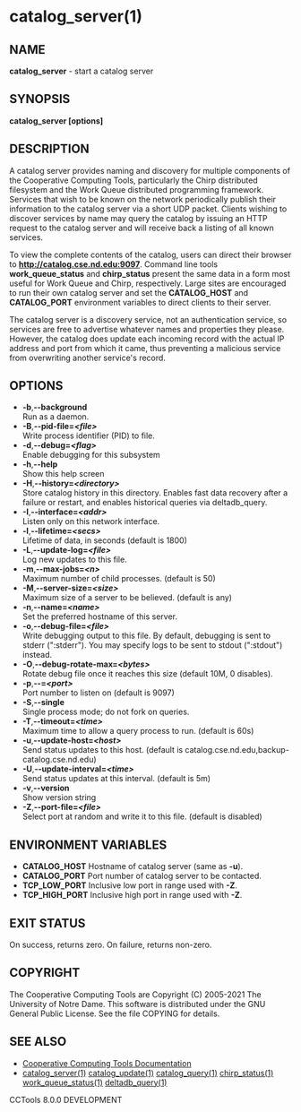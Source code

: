 






















# catalog_server(1)

## NAME
**catalog_server** - start a catalog server

## SYNOPSIS
**catalog_server [options]**

## DESCRIPTION


A catalog server provides naming and discovery for multiple components
of the Cooperative Computing Tools, particularly the Chirp distributed
filesystem and the Work Queue distributed programming framework.
Services that wish to be known on the network periodically publish
their information to the catalog server via a short UDP packet.
Clients wishing to discover services by name may query the catalog
by issuing an HTTP request to the catalog server and will receive
back a listing of all known services.


To view the complete contents of the catalog, users can direct
their browser to **http://catalog.cse.nd.edu:9097**.  Command line tools
**work_queue_status** and **chirp_status** present the same data in
a form most useful for Work Queue and Chirp, respectively.
Large sites are encouraged
to run their own catalog server and set the **CATALOG_HOST**
and **CATALOG_PORT** environment variables to direct clients to their server.


The catalog server is a discovery service, not an authentication service,
so services are free to advertise whatever names and properties they please.
However, the catalog does update each incoming record with the actual IP address
and port from which it came, thus preventing a malicious service from
overwriting another service's record.

## OPTIONS


- **-b**,**--background**<br />Run as a daemon.
- **-B**,**--pid-file=_&lt;file&gt;_**<br />Write process identifier (PID) to file.
- **-d**,**--debug=_&lt;flag&gt;_**<br />Enable debugging for this subsystem
- **-h**,**--help**<br />Show this help screen
- **-H**,**--history=_&lt;directory&gt;_**<br /> Store catalog history in this directory.  Enables fast data recovery after a failure or restart, and enables historical queries via deltadb_query.
- **-I**,**--interface=_&lt;addr&gt;_**<br />Listen only on this network interface.
- **-l**,**--lifetime=_&lt;secs&gt;_**<br />Lifetime of data, in seconds (default is 1800)
- **-L**,**--update-log=_&lt;file&gt;_**<br />Log new updates to this file.
- **-m**,**--max-jobs=_&lt;n&gt;_**<br />Maximum number of child processes.  (default is 50)
- **-M**,**--server-size=_&lt;size&gt;_**<br />Maximum size of a server to be believed.  (default is any)
- **-n**,**--name=_&lt;name&gt;_**<br />Set the preferred hostname of this server.
- **-o**,**--debug-file=_&lt;file&gt;_**<br />Write debugging output to this file. By default, debugging is sent to stderr (":stderr"). You may specify logs to be sent to stdout (":stdout") instead.
- **-O**,**--debug-rotate-max=_&lt;bytes&gt;_**<br />Rotate debug file once it reaches this size (default 10M, 0 disables).
- **-p**,**--=_&lt;port&gt;_**<br />Port number to listen on (default is 9097)
- **-S**,**--single**<br />Single process mode; do not fork on queries.
- **-T**,**--timeout=_&lt;time&gt;_**<br />Maximum time to allow a query process to run.  (default is 60s)
- **-u**,**--update-host=_&lt;host&gt;_**<br />Send status updates to this host. (default is catalog.cse.nd.edu,backup-catalog.cse.nd.edu)
- **-U**,**--update-interval=_&lt;time&gt;_**<br />Send status updates at this interval. (default is 5m)
- **-v**,**--version**<br />Show version string
- **-Z**,**--port-file=_&lt;file&gt;_**<br />Select port at random and write it to this file.  (default is disabled)


## ENVIRONMENT VARIABLES


- **CATALOG_HOST** Hostname of catalog server (same as **-u**).
- **CATALOG_PORT** Port number of catalog server to be contacted.
- **TCP_LOW_PORT** Inclusive low port in range used with **-Z**.
- **TCP_HIGH_PORT** Inclusive high port in range used with **-Z**.


## EXIT STATUS
On success, returns zero.  On failure, returns non-zero.

## COPYRIGHT
The Cooperative Computing Tools are Copyright (C) 2005-2021 The University of Notre Dame.  This software is distributed under the GNU General Public License.  See the file COPYING for details.

## SEE ALSO

- [Cooperative Computing Tools Documentation]("../index.html")
- [catalog_server(1)](catalog_server.md)  [catalog_update(1)](catalog_update.md)  [catalog_query(1)](catalog_query.md)  [chirp_status(1)](chirp_status.md)  [work_queue_status(1)](work_queue_status.md)   [deltadb_query(1)](deltadb_query.md)


CCTools 8.0.0 DEVELOPMENT
